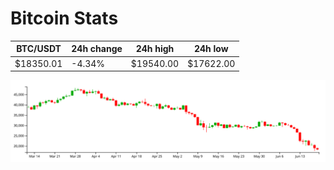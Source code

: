 # Bitcoin Stats

BTC/USDT|24h change|24h high|24h low|
|---|---|---|---|
|$18350.01|-4.34%|$19540.00|$17622.00|

<img src="./chart.svg">
